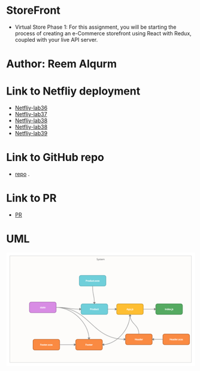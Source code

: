 # StoreFront
* Virtual Store Phase 1: For this assignment, you will be starting the process of creating an e-Commerce storefront using React with Redux, coupled with your live API server.
# Author: Reem Alqurm
# Link to Netfliy deployment 
* [Netfliy-lab36](https://60d9c76eb2ce2d24b6a116ad--blissful-hopper-66a08f.netlify.app/)
* [Netfliy-lab37](https://60db3a1c27eb790008e8077a--blissful-hopper-66a08f.netlify.app/)
* [Netfliy-lab38](https://60db3ee39e672400071cdb36--blissful-hopper-66a08f.netlify.app/)
* [Netfliy-lab38](https://60db3ee39e672400071cdb36--blissful-hopper-66a08f.netlify.app/)
* [Netfliy-lab39](https://60dc42b887cf5600078ccd09--blissful-hopper-66a08f.netlify.app/)
# Link to GitHub repo 
* [repo](https://github.com/reem-alqurm/storefront) .

# Link to PR 
* [PR](https://github.com/reem-alqurm/storefront/pulls)
# UML
<img src = "storfrontuml.png">
